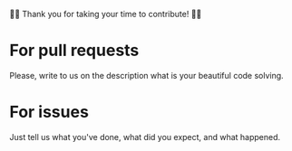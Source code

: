 💃🕺 Thank you for taking your time to contribute! 💃🕺

# For pull requests
Please, write to us on the description what is your beautiful code solving.

# For issues
Just tell us what you've done, what did you expect, and what happened.
